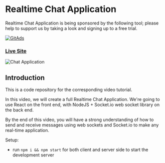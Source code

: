 # Realtime Chat Application

Realtime Chat Application is being sponsored by the following tool; please help to support us by taking a look and signing up to a free trial.

<a href="https://tracking.gitads.io/?repo=project_chat_application">
 <img src="https://images.gitads.io/project_chat_application" alt="GitAds"/> 
</a>

### [Live Site](https://realtime-react-chatapp.netlify.app/)
![Chat Application]("https://i.ibb.co/Scv48Qh/image-1.png)

## Introduction
This is a code repository for the corresponding video tutorial. 

In this video, we will create a full Realtime Chat Application. We're going to use  React on the front end, with NodeJS + Socket.io web socket library on the back end. 

By the end of this video, you will have a strong understanding of how to send and receive messages using web sockets and Socket.io to make any real-time application.

Setup:
- run ```npm i && npm start``` for both client and server side to start the development server
